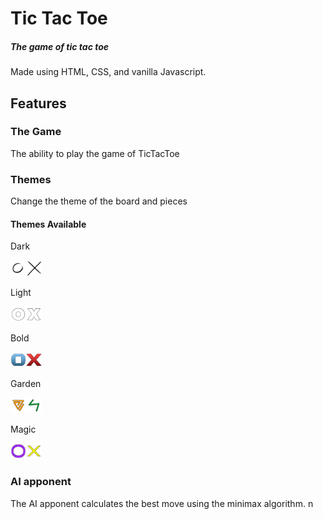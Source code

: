 # Tic Tac Toe
##### The game of tic tac toe
Made using HTML, CSS, and vanilla Javascript.
## Features
### The Game
The ability to play the game of TicTacToe
### Themes
Change the theme of the board and pieces
#### Themes Available
Dark

<img src="/images/theme-dark/o_1.png" width="5%"><img src="/images/theme-dark/x_1.png" width="5%">

Light

<img src="/images/theme-light/o_1.png" width="5%"><img src="/images/theme-light/x_1.png" width="5%">

Bold

<img src="/images/theme_blue-red/o_1.png" width="5%"><img src="/images/theme_blue-red/x_1.png" width="5%">

Garden

<img src="/images/theme_green-orange/o_1.png" width="5%"><img src="/images/theme_green-orange/x_1.png" width="5%">

Magic

<img src="/images/theme_yellow-purple/o_1.png" width="5%"><img src="/images/theme_yellow-purple/x_1.png" width="5%">
### AI apponent  
The AI apponent calculates the best move using the minimax algorithm. 
n

